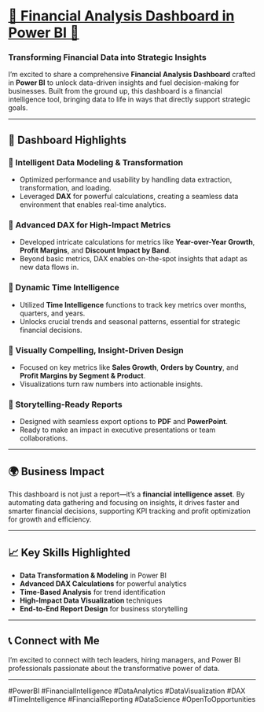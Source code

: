 # <a href="[https://example.com](https://app.powerbi.com/view?r=eyJrIjoiMjE2YmE0OGQtYjk1My00Mjk3LWEwZGYtNjRjMzA1MjNiOGY2IiwidCI6Ijk2NzNlOWE4LWFhNTctNDQ2MS05MzM2LTVmZDNmMDAzNGUxOCIsImMiOjZ9)" target="_blank">🌟 Financial Analysis Dashboard in Power BI 🌟</a>

### Transforming Financial Data into Strategic Insights

I’m excited to share a comprehensive **Financial Analysis Dashboard** crafted in **Power BI** to unlock data-driven insights and fuel decision-making for businesses. Built from the ground up, this dashboard is a financial intelligence tool, bringing data to life in ways that directly support strategic goals.

---

## 🚀 Dashboard Highlights

### 🔹 Intelligent Data Modeling & Transformation
- Optimized performance and usability by handling data extraction, transformation, and loading.
- Leveraged **DAX** for powerful calculations, creating a seamless data environment that enables real-time analytics.

### 🔹 Advanced DAX for High-Impact Metrics
- Developed intricate calculations for metrics like **Year-over-Year Growth**, **Profit Margins**, and **Discount Impact by Band**.
- Beyond basic metrics, DAX enables on-the-spot insights that adapt as new data flows in.

### 🔹 Dynamic Time Intelligence
- Utilized **Time Intelligence** functions to track key metrics over months, quarters, and years.
- Unlocks crucial trends and seasonal patterns, essential for strategic financial decisions.

### 🔹 Visually Compelling, Insight-Driven Design
- Focused on key metrics like **Sales Growth**, **Orders by Country**, and **Profit Margins by Segment & Product**.
- Visualizations turn raw numbers into actionable insights.

### 🔹 Storytelling-Ready Reports
- Designed with seamless export options to **PDF** and **PowerPoint**.
- Ready to make an impact in executive presentations or team collaborations.

---

## 🌍 Business Impact

This dashboard is not just a report—it’s a **financial intelligence asset**. By automating data gathering and focusing on insights, it drives faster and smarter financial decisions, supporting KPI tracking and profit optimization for growth and efficiency.

---

## 📈 Key Skills Highlighted

- **Data Transformation & Modeling** in Power BI
- **Advanced DAX Calculations** for powerful analytics
- **Time-Based Analysis** for trend identification
- **High-Impact Data Visualization** techniques
- **End-to-End Report Design** for business storytelling

---

## 📞 Connect with Me

I’m excited to connect with tech leaders, hiring managers, and Power BI professionals passionate about the transformative power of data.

---

#PowerBI #FinancialIntelligence #DataAnalytics #DataVisualization #DAX #TimeIntelligence #FinancialReporting #DataScience #OpenToOpportunities
